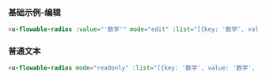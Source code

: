 ### 基础示例-编辑

``` html
<u-flowable-radios :value="'数学'" mode="edit" :list="[{key: '数学', value: '数学'}, {key: '语文', value: '语文'}]"></u-flowable-radios>
```

### 普通文本

``` html
<u-flowable-radios mode="readonly" :list="[{key: '数学', value: '数学', key: '语文', value: '语文'}]" :value="'数学'"></u-flowable-radios>
```
